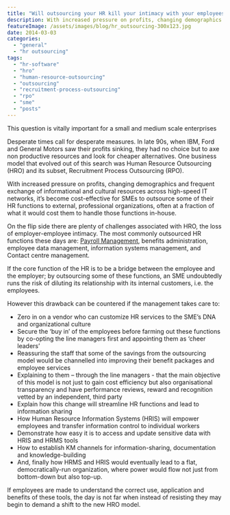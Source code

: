```yaml
---
title: "Will outsourcing your HR kill your intimacy with your employees?"
description: With increased pressure on profits, changing demographics and frequent exchange of informational and cultural resources across high-speed IT networks, it’s become cost-effective for SMEs to outsource some of their HR functions to external, professional organizations, often at a fraction of what it would cost them to handle those functions in-house.
featureImage: /assets/images/blog/hr_outsourcing-300x123.jpg
date: 2014-03-03
categories: 
  - "general"
  - "hr outsourcing"
tags: 
  - "hr-software"
  - "hro"
  - "human-resource-outsourcing"
  - "outsourcing"
  - "recruitment-process-outsourcing"
  - "rpo"
  - "sme"
  - "posts"
---
```


This question is vitally important for a small and medium scale enterprises

Desperate times call for desperate measures. In late 90s, when IBM, Ford and General Motors saw their profits sinking, they had no choice but to axe non productive resources and look for cheaper alternatives. One business model that evolved out of this search was Human Resource Outsourcing (HRO) and its subset, Recruitment Process Outsourcing (RPO). 

With increased pressure on profits, changing demographics and frequent exchange of informational and cultural resources across high-speed IT networks, it’s become cost-effective for SMEs to outsource some of their HR functions to external, professional organizations, often at a fraction of what it would cost them to handle those functions in-house.

On the flip side there are plenty of challenges associated with HRO, the loss of employer-employee intimacy. The most commonly outsourced HR functions these days are: [Payroll Management](https://www.easyhrworld.com/features/payroll-software-india/), benefits administration, employee data management, information systems management, and Contact centre management.

If the core function of the HR is to be a bridge between the employee and the employer; by outsourcing some of these functions, an SME undoubtedly runs the risk of diluting its relationship with its internal customers, i.e. the employees.

However this drawback can be countered if the management takes care to:

- Zero in on a vendor who can customize HR services to the SME’s DNA and organizational culture
- Secure the ‘buy in’ of the employees before farming out these functions by co-opting the line managers first and appointing them as ‘cheer leaders’
- Reassuring the staff that some of the savings from the outsourcing model would be channelled into improving their benefit packages and employee services
- Explaining to them – through the line managers - that the main objective of this model is not just to gain cost efficiency but also organisational transparency and have performance reviews, reward and recognition vetted by an independent, third party
- Explain how this change will streamline HR functions and lead to information sharing
- How Human Resource Information Systems (HRIS) will empower employees and transfer information control to individual workers
- Demonstrate how easy it is to access and update sensitive data with HRIS and HRMS tools
- How to establish KM channels for information-sharing, documentation and knowledge-building
- And, finally how HRMS and HRIS would eventually lead to a flat, democratically-run organization, where power would flow not just from bottom-down but also top-up.

If employees are made to understand the correct use, application and benefits of these tools, the day is not far when instead of resisting they may begin to demand a shift to the new HRO model.
